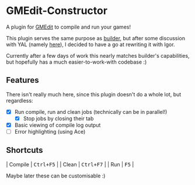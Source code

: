 # GMEdit-Constructor
A plugin for [GMEdit](https://github.com/YellowAfterlife/GMEdit) to compile and run your games!

This plugin serves the same purpose as [builder](https://github.com/YAL-GMEdit/builder), but after some
discussion with YAL (namely [here](https://github.com/YAL-GMEdit/builder/pull/5#issuecomment-1741857252)),
I decided to have a go at rewriting it with Igor.

Currently after a few days of work this nearly matches builder's capabilities, but hopefully has a much
easier-to-work-with codebase :)

## Features
There isn't really much here, since this plugin doesn't do a whole lot, but regardless:

 - [x] Run compile, run and clean jobs (technically can be in parallel!)
   - [x] Stop jobs by closing their tab
 - [x] Basic viewing of compile log output
 - [ ] Error highlighting (using Ace)

## Shortcuts

| Compile | <kbd>Ctrl+F5</kbd> |
|  Clean  | <kbd>Ctrl+F7</kbd> |
|   Run   |      <kbd>F5</kbd> |

Maybe later these can be customisable :)
